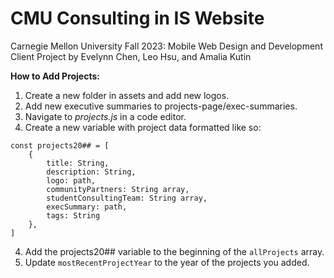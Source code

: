 # CMU Consulting in IS Website
Carnegie Mellon University Fall 2023: Mobile Web Design and Development Client Project
by Evelynn Chen, Leo Hsu, and Amalia Kutin

**How to Add Projects:**  
1. Create a new folder in assets and add new logos.
1. Add new executive summaries to projects-page/exec-summaries. 
2. Navigate to *projects.js* in a code editor.
3. Create a new variable with project data formatted like so:
```
const projects20## = [
    {
        title: String,
        description: String,
        logo: path,
        communityPartners: String array,
        studentConsultingTeam: String array,
        execSummary: path,
        tags: String
    },
]
```
4. Add the projects20## variable to the beginning of the `allProjects` array.
5. Update `mostRecentProjectYear` to the year of the projects you added.
